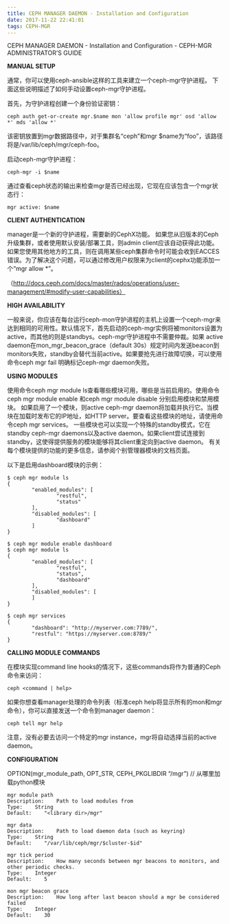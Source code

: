 ```yaml
---
title: CEPH MANAGER DAEMON - Installation and Configuration
date: 2017-11-22 22:41:01
tags: CEPH-MGR
---
```


CEPH MANAGER DAEMON - Installation and Configuration - CEPH-MGR ADMINISTRATOR’S GUIDE

**MANUAL SETUP**

通常，你可以使用ceph-ansible这样的工具来建立一个ceph-mgr守护进程。 下面这些说明描述了如何手动设置ceph-mgr守护进程。

首先，为守护进程创建一个身份验证密钥：

    ceph auth get-or-create mgr.$name mon 'allow profile mgr' osd 'allow *' mds 'allow *'

该密钥放置到mgr数据路径中，对于集群名“ceph”和mgr $name为“foo”，该路径将是/var/lib/ceph/mgr/ceph-foo。

启动ceph-mgr守护进程：

    ceph-mgr -i $name

通过查看ceph状态的输出来检查mgr是否已经出现，它现在应该包含一个mgr状态行：

    mgr active: $name

**CLIENT AUTHENTICATION**

manager是一个新的守护进程，需要新的CephX功能。 如果您从旧版本的Ceph升级集群，或者使用默认安装/部署工具，则admin client应该自动获得此功能。如果您使用其他地方的工具，则在调用某些ceph集群命令时可能会收到EACCES错误。为了解决这个问题，可以通过修改用户权限来为client的cephx功能添加一个“mgr allow *”。

（http://docs.ceph.com/docs/master/rados/operations/user-management/#modify-user-capabilities）

**HIGH AVAILABILITY**

一般来说，你应该在每台运行ceph-mon守护进程的主机上设置一个ceph-mgr来达到相同的可用性。默认情况下，首先启动的ceph-mgr实例将被monitors设置为active，而其他的则是standbys。ceph-mgr守护进程中不需要仲裁。如果 active daemon在mon_mgr_beacon_grace（default 30s）规定时间内发送beacon到monitors失败，standby会替代当前active。如果要抢先进行故障切换，可以使用命令ceph mgr fail <mgr name>明确标记ceph-mgr daemon失败。

**USING MODULES**

使用命令ceph mgr module ls查看哪些模块可用，哪些是当前启用的。使用命令ceph mgr module enable <module>和ceph mgr module disable <module>分别启用模块和禁用模块。
如果启用了一个模块，则active ceph-mgr daemon将加载并执行它。当模块在加载时发布它的IP地址，如HTTP server。要查看这些模块的地址，请使用命令ceph mgr services。
一些模块也可以实现一个特殊的standby模式，它在standby ceph-mgr daemons以及active daemon。如果client尝试连接到standby，这使得提供服务的模块能够将其client重定向到active daemon。
有关每个模块提供的功能的更多信息，请参阅个别管理器模块的文档页面。

以下是启用dashboard模块的示例：


	$ ceph mgr module ls
	{
	        "enabled_modules": [
	                "restful",
	                "status"
	        ],
	        "disabled_modules": [
	                "dashboard"
	        ]
	}

	$ ceph mgr module enable dashboard
	$ ceph mgr module ls
	{
	        "enabled_modules": [
	                "restful",
	                "status",
	                "dashboard"
	        ],
	        "disabled_modules": [
	        ]
	}

	$ ceph mgr services
	{
	        "dashboard": "http://myserver.com:7789/",
	        "restful": "https://myserver.com:8789/"
	}

**CALLING MODULE COMMANDS**

在模块实现command line hooks的情况下，这些commands将作为普通的Ceph命令来访问：

    ceph <command | help>

如果你想查看manager处理的命令列表（标准ceph help将显示所有的mon和mgr命令），你可以直接发送一个命令到manager daemon：

    ceph tell mgr help

注意，没有必要去访问一个特定的mgr instance，mgr将自动选择当前的active daemon。

**CONFIGURATION**

OPTION(mgr_module_path, OPT_STR, CEPH_PKGLIBDIR “/mgr”) // 从哪里加载python模块

	mgr module path
	Description:    Path to load modules from
	Type:    String
	Default:    "<library dir>/mgr"

	mgr data
	Description:    Path to load daemon data (such as keyring)
	Type:    String
	Default:    "/var/lib/ceph/mgr/$cluster-$id"

	mgr tick period
	Description:    How many seconds between mgr beacons to monitors, and other periodic checks.
	Type:    Integer
	Default:    5

	mon mgr beacon grace
	Description:    How long after last beacon should a mgr be considered failed
	Type:    Integer
	Default:    30
